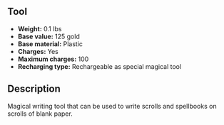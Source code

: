 ## Tool
- **Weight:** 0.1 lbs
- **Base value:** 125 gold
- **Base material:** Plastic
- **Charges:** Yes
- **Maximum charges:** 100
- **Recharging type:** Rechargeable as special magical tool
## Description
Magical writing tool that can be used to write scrolls and spellbooks on scrolls of blank paper.

